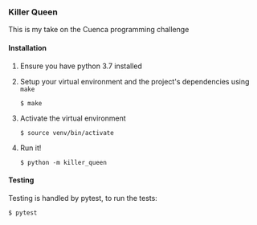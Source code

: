 ### Killer Queen
This is my take on the Cuenca programming challenge

#### Installation

1. Ensure you have python 3.7 installed

2. Setup your virtual environment and the project's dependencies using `make`

    ```
    $ make
    ```

3. Activate the virtual environment

    ```
    $ source venv/bin/activate
    ```

4. Run it!

    ```
    $ python -m killer_queen
    ```

#### Testing

Testing is handled by pytest, to run the tests:

```
$ pytest
```
